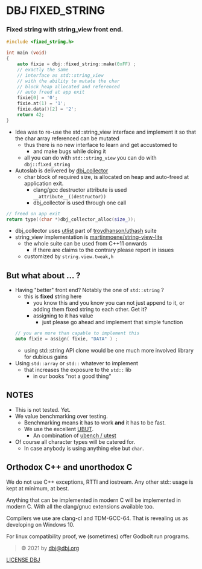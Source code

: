 # DBJ FIXED_STRING

### Fixed string with string_view front end.

```cpp
#include <fixed_string.h>

int main (void)
{
    auto fixie = dbj::fixed_string::make(0xFF) ;
    // exactly the same
    // interface as std::string_view
    // with the ability to mutate the char
    // block heap allocated and referenced
    // auto freed at app exit
    fixie[0] = '0';
    fixie.at(1) = '1';
    fixie.data()[2] = '2';
    return 42;
}
```

- Idea was to re-use the std::string_view  interface and implement it so that the char array referenced can be mutated
    - thus there is no new interface to learn and get accustomed to
      - and make bugs while doing it
    - all you can do with `std::string_view` you can do with `dbj::fixed_string`
- Autoslab is delivered by [dbj_collector](dbj_collector.h)
  - char block of required size, is allocated on heap and auto-freed at application exit.  
    - clang/gcc destructor attribute is used `__attribute__((destructor))`
    - dbj_collector is used through one call
```cpp
// freed on app exit
return type((char *)dbj_collector_alloc(size_));
```
  - dbj_collector uses [utlist](https://github.com/troydhanson/uthash/blob/master/src/utlist.h) part of [troydhanson/uthash](https://github.com/troydhanson/uthash) suite
- string_view implementation is [martinmoene/string-view-lite](https://github.com/martinmoene/string-view-lite)
  - the whole suite can be used from C++11 onwards
    - if there are claims to the contrary please report in issues
  - customized by `string.view.tweak,h`

## But what about ... ?

- Having "better" front end? Notably the one of `std::string` ? 
  - this is **fixed** string here
    - you know this and you know you can not just append to it, or adding them fixed string to each other. Get it?
    - assigning to it has value
      - just please go ahead and implement that simple function
  ```cpp
  // you are more than capable to implement this
  auto fixie = assign( fixie, "DATA" ) ;
  ```
    - using std::string API clone would be one much more involved library for dubious gains
- Using `std::array` or `std::` whatever to implement
  - that increases the exposure to the `std::` lib
    - in our books "not a good thing"

## NOTES

- This is not tested. Yet. 
- We value benchmarking over testing. 
  - Benchmarking means it has to work **and** it has to be fast.
  - We use the excellent [UBUT](https://github.com/dbj-data/ubut).
    - An combination of [ubench / utest](https://github.com/sheredom) 
- Of course all character types will be catered for. 
  - In case anybody is using anything else but `char`.

## Orthodox C++ and unorthodox C

We do not use C++ exceptions, RTTI and iostream. Any other std:: usage is kept at minimum, at best.

Anything that can be implemented in modern C will be implemented in modern C. With all the clang/gnuc extensions available too.

Compilers we use are clang-cl and TDM-GCC-64. That is revealing us as developing on Windows 10.

For linux compatibility proof, we (sometimes) offer Godbolt run programs.

> &copy; 2021 by dbj@dbj.org 

[LICENSE DBJ](https://dbj.org/license_dbj/)